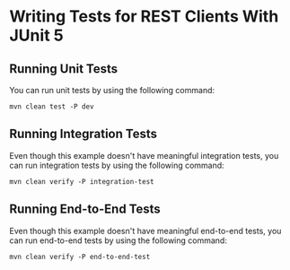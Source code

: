 # Writing Tests for REST Clients With JUnit 5

## Running Unit Tests

You can run unit tests by using the following command:

    mvn clean test -P dev

## Running Integration  Tests

Even though this example doesn't have meaningful integration tests, you can run integration tests by using the following command:

    mvn clean verify -P integration-test

## Running End-to-End Tests

Even though this example doesn't have meaningful end-to-end tests, you can run end-to-end tests by using the following command:

    mvn clean verify -P end-to-end-test    
